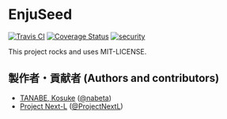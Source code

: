# EnjuSeed
[![Travis CI](https://travis-ci.com/next-l/enju_seed.svg?branch=1.3)](https://travis-ci.com/next-l/enju_seed)
[![Coverage Status](https://coveralls.io/repos/github/next-l/enju_seed/badge.svg?branch=1.3)](https://coveralls.io/github/next-l/enju_seed?branch=1.3)
[![security](https://hakiri.io/github/next-l/enju_seed/1.3.svg)](https://hakiri.io/github/next-l/enju_seed/1.3)

This project rocks and uses MIT-LICENSE.

## 製作者・貢献者 (Authors and contributors)
* [TANABE, Kosuke](https://github.com/nabeta) ([@nabeta](https://twitter.com/nabeta))
* [Project Next-L](https://www.next-l.jp) ([@ProjectNextL](https://twitter.com/ProjectNextL))
